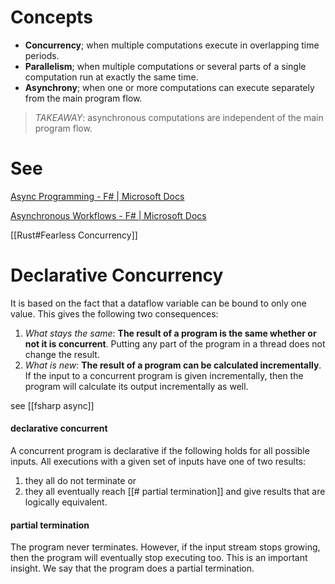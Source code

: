 # Concepts

-   **Concurrency**; when multiple computations execute in overlapping time periods.
-   **Parallelism**; when multiple computations or several parts of a single computation run at exactly the same time.
-   **Asynchrony**; when one or more computations can execute separately from the main program flow.

> *TAKEAWAY*: asynchronous computations are independent of the main program flow.

# See
[Async Programming - F# | Microsoft Docs](https://docs.microsoft.com/en-us/dotnet/fsharp/tutorials/asynchronous-and-concurrent-programming/async)

[Asynchronous Workflows - F# | Microsoft Docs](https://docs.microsoft.com/en-us/dotnet/fsharp/language-reference/asynchronous-workflows)

[[Rust#Fearless Concurrency]]

# Declarative Concurrency

It is based on the fact that a dataflow variable can be bound to only one value. This gives the following two consequences:

1.  _What stays the same_: **The result of a program is the same whether or not it is concurrent**. Putting any part of the program in a thread does not change the result.
2.  _What is new_: **The result of a program can be calculated incrementally**. If the input to a concurrent program is given incrementally, then the program will calculate its output incrementally as well.

see [[fsharp async]]

#### declarative concurrent
A concurrent program is declarative if the following holds for all possible inputs. All executions with a given set of inputs have one of two results: 
1. they all do not terminate or 
2. they all eventually reach [[# partial termination]] and give results that are logically equivalent.

#### partial termination

The program never terminates. However, if the input stream stops growing, then the program will eventually stop executing too. This is an important insight. We say that the program does a partial termination.

